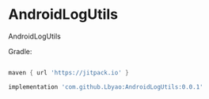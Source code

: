 # AndroidLogUtils
AndroidLogUtils


Gradle:
```groovy

maven { url 'https://jitpack.io' }

implementation 'com.github.Lbyao:AndroidLogUtils:0.0.1'
```